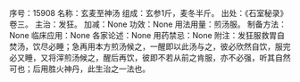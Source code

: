 序号：15908
名称：玄麦至神汤
组成：玄参1斤，麦冬半斤。
出处：《石室秘录》卷三。
主治：发狂。
加减：None
功效：None
用法用量：煎汤服。
制备方法：None
临床应用：None
各家论述：None
用药禁忌：None
附注：发狂服救胃自焚汤，饮尽必睡；急再用本方煎汤候之，一醒即以此汤与之，彼必欣然自饮，服完必又睡，又将滓煎汤候之，醒后再饮，彼即不若从前之肯服，亦不必强，听其自然可也；后用胜火神丹，此生治之一法也。
